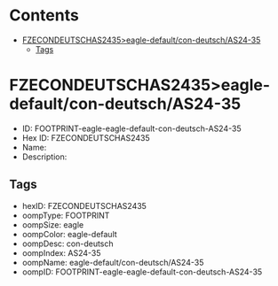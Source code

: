 



Contents
========

* [FZECONDEUTSCHAS2435>eagle-default/con-deutsch/AS24-35](#fzecondeutschas2435eagle-defaultcon-deutschas24-35)
	* [Tags](#tags)

# FZECONDEUTSCHAS2435>eagle-default/con-deutsch/AS24-35

- ID: FOOTPRINT-eagle-eagle-default-con-deutsch-AS24-35
- Hex ID: FZECONDEUTSCHAS2435
- Name: 
- Description: 

## Tags

- hexID: FZECONDEUTSCHAS2435
- oompType: FOOTPRINT
- oompSize: eagle
- oompColor: eagle-default
- oompDesc: con-deutsch
- oompIndex: AS24-35
- oompName: eagle-default/con-deutsch/AS24-35
- oompID: FOOTPRINT-eagle-eagle-default-con-deutsch-AS24-35
